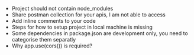 - Project should not contain node_modules
- Share postman collection for your apis, I am not able to access  
- Add inline comments to your code
- Steps for how to setup project in local machine is missing
- Some dependencies in package.json are development only, you need to categorise them separatly
- Why app.use(cors()) is required?
